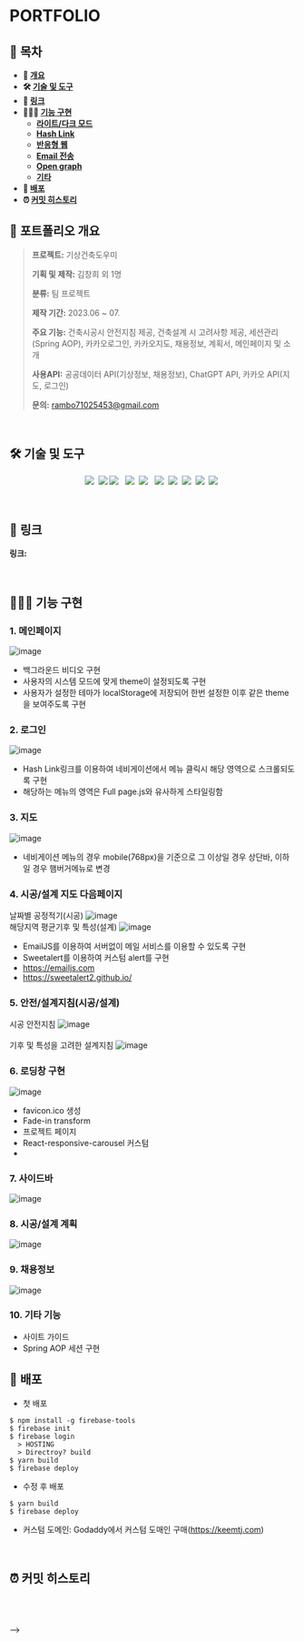 # **PORTFOLIO**

## **📗 목차**

<b>

- 📝 [개요](#-포트폴리오-개요)
- 🛠 [기술 및 도구](#-기술-및-도구)
- 🔗 [링크](#-링크)
- 👨🏻‍💻 [기능 구현](#-기능-구현)
  - [라이트/다크 모드](#1-라이트/다크-모드)
  - [Hash Link](#2-Hash-Link)
  - [반응형 웹](#3-반응형-웹)
  - [Email 전송](#4-Email-전송)
  - [Open graph](#5-Open-graph)
  - [기타](#6-기타-기능)
- 🚀 [배포](#-배포)
- ⏰ [커밋 히스토리](#-커밋-히스토리)

</b>

## **📝 포트폴리오 개요**

> **프로젝트:** 기상건축도우미
>
> **기획 및 제작:** 김창희 외 1명
>
> **분류:** 팀 프로젝트
>
> **제작 기간:** 2023.06 ~ 07.
>
> **주요 기능:** 건축시공시 안전지침 제공, 건축설계 시 고려사항 제공, 세션관리(Spring AOP), 카카오로그인, 카카오지도, 채용정보, 계획서, 메인페이지 및 소개
>
> **사용API:** 공공데이터 API(기상정보, 채용정보), ChatGPT API, 카카오 API(지도, 로그인)
>
> **문의:** rambo71025453@gmail.com
 
<br />

## **🛠 기술 및 도구**
<p align="center">
  <img src="https://img.shields.io/badge/Spring-6DB33F?style=flat&logo=Spring&logoColor=white"></a>&nbsp
  <img src="https://img.shields.io/badge/Java11-007396?style=flat&logo=OpenJDK&logoColor=white"/>
  <img src="https://img.shields.io/badge/html5-%23E34F26.svg?style=flat&logo=html5&logoColor=white"/></a> &nbsp
  <img src="https://img.shields.io/badge/css-1572B6?style=flat-square&logo=css3&logoColor=white"/></a>&nbsp 
  <img src="https://img.shields.io/badge/javascript-%23323330.svg?style=flat&logo=javascript&logoColor=%23F7DF1E"/></a> &nbsp
  <img src="https://img.shields.io/badge/oracle-F80000?style=flat&logo=oracle&logoColor=white"></a>&nbsp 
  <img src="https://img.shields.io/badge/apache tomcat-F8DC75?style=flat&logo=apachetomcat&logoColor=white"></a>&nbsp 
  <img src="https://img.shields.io/badge/github-181717.svg?style=flat&logo=github&logoColor=white"></a>&nbsp 
  <img src="https://img.shields.io/badge/Eclipse-FE7A16.svg?style=flat&logo=Eclipse&logoColor=white"></a>&nbsp 
  <img src="https://img.shields.io/badge/Sourcetree-0052CC.svg?style=flat&logo=Sourcetree&logoColor=white"></a>&nbsp 
</p>
<br />

## **🔗 링크**

**링크:** <!--[https://keemtj.com](https://keemtj.com)
-->

<br />

## **👨🏻‍💻 기능 구현**

### **1. 메인페이지**
![image](https://github.com/kalista00/BuildSafety/assets/122184547/28c0c548-dc31-421b-b283-029a4e1ea54f)

- 백그라운드 비디오 구현
- 사용자의 시스템 모드에 맞게 theme이 설정되도록 구현
- 사용자가 설정한 테마가 localStorage에 저장되어 한번 설정한 이후 같은 theme을 보여주도록 구현

### **2. 로그인**

![image](https://github.com/kalista00/BuildSafety/assets/122184547/13abada1-7927-4d70-ae6d-80869a5d31a4)

- Hash Link링크를 이용하여 네비게이션에서 메뉴 클릭시 해당 영역으로 스크롤되도록 구현
- 해당하는 메뉴의 영역은 Full page.js와 유사하게 스타일링함

### **3. 지도**

![image](https://github.com/kalista00/BuildSafety/assets/122184547/bbb6a279-e42d-473b-91b4-028c63ef234e)
<!--
- 5개의 endpoint를 두고 반응형을 구현함

```javascript
// media.js
const deviceSizes = {
  desktop: '1440px',
  laptop: '1280px',
  tablet: '1024px',
  mobile: '768px',
  phone: '480px',
};

const media = {
  desktop: `screen and (max-width: ${deviceSizes.desktop})`,
  laptop: `screen and (max-width: ${deviceSizes.laptop})`,
  tablet: `screen and (max-width: ${deviceSizes.tablet})`,
  mobile: `screen and (max-width: ${deviceSizes.mobile})`,
  phone: `screen and (max-width: ${deviceSizes.phone})`,
};

export { deviceSizes, media };
```

<img width="100%" alt="반응형 네비게이션" src="https://user-images.githubusercontent.com/51189962/136144313-2a67d258-3ec1-4517-80fc-3f67b957dff5.gif" />
-->
- 네비게이션 메뉴의 경우 mobile(768px)을 기준으로 그 이상일 경우 상단바, 이하일 경우 햄버거메뉴로 변경

### **4. 시공/설계 지도 다음페이지**

날짜별 공정적기(시공)
![image](https://github.com/kalista00/BuildSafety/assets/122184547/77c8178f-62a0-4d6c-bf5a-5bfeb23dc5cf)
<br />
해당지역 평균기후 및 특성(설계)
![image](https://github.com/kalista00/BuildSafety/assets/122184547/cb4afb69-2478-4bd5-b84d-863229a7e4eb)

- EmailJS를 이용하여 서버없이 메일 서비스를 이용할 수 있도록 구현
- Sweetalert를 이용하여 커스텀 alert를 구현
- https://emailjs.com
- https://sweetalert2.github.io/

### **5. 안전/설계지침(시공/설계)**
시공 안전지침
![image](https://github.com/kalista00/BuildSafety/assets/122184547/67bb8521-2727-4c67-b86b-a034d5373d01)
<br />
<br />
기후 및 특성을 고려한 설계지침
![image](https://github.com/kalista00/BuildSafety/assets/122184547/a265c1aa-2613-44c6-b6cb-7d86d0670a3d)



### **6. 로딩창 구현**

![image](https://github.com/kalista00/BuildSafety/assets/122184547/a94eaa33-3bb3-45d0-ab65-c0e9fe96cb79)

- favicon.ico 생성
- Fade-in transform
- 프로젝트 페이지
- React-responsive-carousel 커스텀
- 
### **7. 사이드바**
![image](https://github.com/kalista00/BuildSafety/assets/122184547/f9c931c3-3ff1-40c7-8b70-3514aa9caae2)

### **8. 시공/설계 계획**
![image](https://github.com/kalista00/BuildSafety/assets/122184547/e2fc0f29-6596-4763-9b74-cebbbe41f005)

### **9. 채용정보**
![image](https://github.com/kalista00/BuildSafety/assets/122184547/4d8a913b-9811-466f-a6f8-0e674967beb5)

### **10. 기타 기능**
- 사이트 가이드
- Spring AOP 세션 구현

## **🚀 배포**

- 첫 배포

```
$ npm install -g firebase-tools
$ firebase init
$ firebase login
  > HOSTING
  > Directroy? build
$ yarn build
$ firebase deploy
```

- 수정 후 배포

```
$ yarn build
$ firebase deploy
```

- 커스텀 도메인: Godaddy에서 커스텀 도매인 구매(https://keemtj.com)

<br />

## ⏰ 커밋 히스토리

<br/>
<br/>
<br/>
-->
